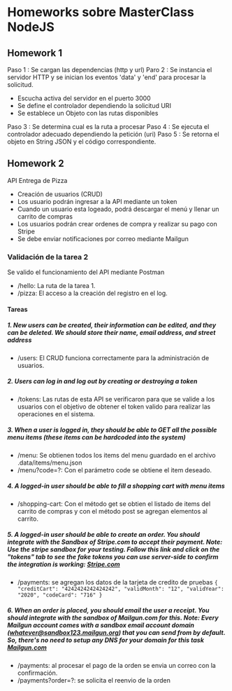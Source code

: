 # Homeworks sobre MasterClass NodeJS

## Homework 1

Paso 1 : Se cargan las dependencias (http y url)
Paro 2 : Se instancia el servidor HTTP y se inician los eventos 'data' y 'end' para procesar la solicitud.

- Escucha activa del servidor en el puerto 3000
- Se define el controlador dependiendo la solicitud URI
- Se establece un Objeto con las rutas disponibles

Paso 3 : Se determina cual es la ruta a procesar
Paso 4 : Se ejecuta el controlador adecuado dependiendo la petición (uri)
Paso 5 : Se retorna el objeto en String JSON y el código correspondiente.

## Homework 2

API Entrega de Pizza

- Creación de usuarios (CRUD)
- Los usuario podrán ingresar a la API mediante un token
- Cuando un usuario esta logeado, podrá descargar el menú y llenar un carrito de compras
- Los usuarios podrán crear ordenes de compra y realizar su pago con Stripe
- Se debe enviar notificaciones por correo mediante Mailgun

### Validación de la tarea 2

Se valido el funcionamiento del API mediante Postman

- /hello: La ruta de la tarea 1.
- /pizza: El acceso a la creación del registro en el log.

#### Tareas

##### 1. New users can be created, their information can be edited, and they can be deleted. We should store their name, email address, and street address

- /users: El CRUD funciona correctamente para la administración de usuarios.

##### 2. Users can log in and log out by creating or destroying a token

- /tokens: Las rutas de esta API se verificaron para que se valide a los usuarios con el objetivo de obtener el token valido para realizar las operaciones en el sistema.

##### 3. When a user is logged in, they should be able to GET all the possible menu items (these items can be hardcoded into the system)

- /menu: Se obtienen todos los items del menu guardado en el archivo .data/items/menu.json
- /menu?code=?: Con el parámetro code se obtiene el item deseado.

##### 4. A logged-in user should be able to fill a shopping cart with menu items

- /shopping-cart: Con el método get se obtien el listado de items del carrito de compras y con el método post se agregan elementos al carrito.

##### 5. A logged-in user should be able to create an order. You should integrate with the Sandbox of Stripe.com to accept their payment. Note: Use the stripe sandbox for your testing. Follow this link and click on the "tokens" tab to see the fake tokens you can use server-side to confirm the integration is working: [Stripe.com](https://stripe.com/docs/testing#cards)

- /payments: se agregan los datos de la tarjeta de credito de pruebas
  `{ "creditCart": "4242424242424242", "validMonth": "12", "validYear": "2020", "codeCard": "716" }`

##### 6. When an order is placed, you should email the user a receipt. You should integrate with the sandbox of Mailgun.com for this. Note: Every Mailgun account comes with a sandbox email account domain (whatever@sandbox123.mailgun.org) that you can send from by default. So, there's no need to setup any DNS for your domain for this task [Mailgun.com](https://documentation.mailgun.com/en/latest/faqs.html#how-do-i-pick-a-domain-name-for-my-mailgun-account)

- /payments: al procesar el pago de la orden se envia un correo con la confirmación.
- /payments?order=?: se solicita el reenvio de la orden
